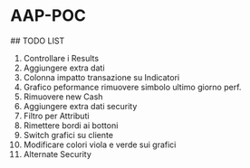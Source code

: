 # AAP-POC

## TODO LIST

1. Controllare i Results
2. Aggiungere extra dati
3. Colonna impatto transazione su Indicatori
4. Grafico peformance rimuovere simbolo ultimo giorno perf.
5. Rimuovere new Cash
6. Aggiungere extra dati security
7. Filtro per Attributi
8. Rimettere bordi ai bottoni
9. Switch grafici su cliente
10. Modificare colori viola e verde sui grafici
11. Alternate Security
